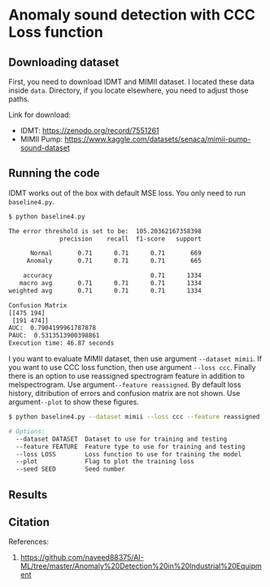 # Anomaly sound detection with CCC Loss function

## Downloading dataset

First, you need to download IDMT and MIMII dataset. I located these data
inside `data`. Directory, if you locate elsewhere, you need to adjust those paths.

Link for download:  

- IDMT: <https://zenodo.org/record/7551261>
- MIMII Pump: <https://www.kaggle.com/datasets/senaca/mimii-pump-sound-dataset>

## Running the code

IDMT works out of the box with default MSE loss. You only need to run `baseline4.py`.

```bash
$ python baseline4.py

The error threshold is set to be:  105.20362167358398
              precision    recall  f1-score   support

      Normal       0.71      0.71      0.71       669
     Anomaly       0.71      0.71      0.71       665

    accuracy                           0.71      1334
   macro avg       0.71      0.71      0.71      1334
weighted avg       0.71      0.71      0.71      1334

Confusion Matrix
[[475 194]
 [191 474]]
AUC:  0.7904199961787878
PAUC:  0.5313513900398861
Execution time: 46.87 seconds
```

I you want to evaluate MIMII dataset, then use argument `--dataset mimii`. If you want to use CCC loss function, then use argument `--loss ccc`. Finally there is an option to use reassigned spectrogram feature in addition to melspectrogram. Use argument`--feature reassigned`. By default loss history, ditribution of errors and confusion matrix are not shown. Use argument`--plot` to show these figures.

```bash
$ python baseline4.py --dataset mimii --loss ccc --feature reassigned

# Options:
  --dataset DATASET  Dataset to use for training and testing
  --feature FEATURE  Feature type to use for training and testing
  --loss LOSS        Loss function to use for training the model
  --plot             Flag to plot the training loss
  --seed SEED        Seed number
```

## Results

## Citation

References:  

1. <https://github.com/naveed88375/AI-ML/tree/master/Anomaly%20Detection%20in%20Industrial%20Equipment>
